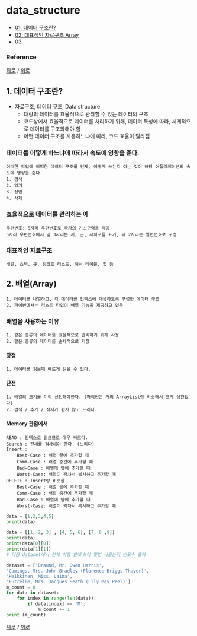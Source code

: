 # data_structure
* [01. 데이터 구조란?](#1-데이터-구조란)
* [02. 대표적인 자료구조 Array](#2-배열array)
* [03. ](#3)

### Reference  

[뒤로](README.md) / [위로](#data_structure)

## 1. 데이터 구조란?
* 자료구조, 데이터 구조, Data structure 
  * 대량의 데이터를 효율적으로 관리할 수 있는 데이터의 구조
  * 코드상에서 효율적으로 데이터를 처리하기 위해, 데이터 특성에 따라, 체계적으로 데이터를 구조화해야 함
  * 어떤 데이터 구조를 사용하느냐에 따라, 코드 효율이 달라짐

### 데이터를 어떻게 하느냐에 따라서 속도에 영향을 준다.
    어떠한 작업에 어떠한 데이터 구조를 언제, 어떻게 쓰는지 아는 것이 해당 어플리케이션의 속도에 영향을 준다.
    1. 검색
    2. 읽기 
    3. 삽입
    4. 삭제

### 효율적으로 데이터를 관리하는 예
    우편번호: 5자리 우편번호로 국가의 기초구역을 제공
    5자리 우편번호에서 앞 3자리는 시, 군, 자치구를 표기, 뒤 2자리는 일련번호로 구성

### 대표적인 자료구조
    배열, 스택, 큐, 링크드 리스트, 해쉬 테이블, 힙 등



## 2. 배열(Array)

    1. 데이터를 나열하고, 각 데이터를 인덱스에 대응하도록 구성한 데이터 구조
    2. 파이썬에서는 리스트 타입이 배열 기능을 제공하고 있음

### 배열을 사용하는 이유 
    1. 같은 종류의 데이터를 효율적으로 관리하기 위해 사용
    2. 같은 종류의 데이터를 순차적으로 저장

#### 장점
    1. 데이터를 읽을때 빠르게 읽을 수 있다.

#### 단점
    1. 배열의 크기를 미리 선언해야한다. (파이썬은 거의 ArrayList랑 비슷해서 크게 상관없다)
    2. 검색 / 추가 / 삭제가 쉽지 않고 느리다.

#### Memory 관점에서
    READ : 인덱스로 읽으므로 매우 빠르다.
    Search : 전체를 검사해야 한다. (느리다)
    Insert : 
        Best-Case : 배열 끝에 추가할 때 
        Comm-Case : 배열 중간에 추가할 때
        Bad-Case : 배열에 앞에 추가할 때
        Worst-Case: 배열이 꽉차서 복사하고 추가할 때 
    DELETE : Insert랑 비슷함.
        Best-Case : 배열 끝에 추가할 때 
        Comm-Case : 배열 중간에 추가할 때
        Bad-Case : 배열에 앞에 추가할 때
        Worst-Case: 배열이 꽉차서 복사하고 추가할 때 


```python
data = [1,2,3,4,5]
print(data)

data = [[1, 2, 3] , [4, 5, 6], [7, 8 ,9]]
print(data)
print(data[0][0])
print(data[1][1])
# 다음 dataset에서 전체 이름 안에 M이 몇번 나왔는지 빈도수 출력

dataset = ['Braund, Mr. Owen Harris',
'Cumings, Mrs. John Bradley (Florence Briggs Thayer)',
'Heikkinen, Miss. Laina',
'Futrelle, Mrs. Jacques Heath (Lily May Peel)']
m_count = 0
for data in dataset:
    for index in range(len(data)):
        if data[index] == 'M':
            m_count += 1
print (m_count)

```
[뒤로](README.md) / [위로](#data_structure)


